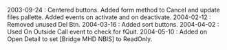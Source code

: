 2003-09-24 : Centered buttons. Added form method to Cancel and update files pallette. Added events on activate and on deactivate.2004-02-12 : Removed unused Del Btn.2004-03-16 : Added sort buttons.2004-04-02 : Used On Outside Call event to check for fQuit.2004-05-10 : Added on Open Detail to set [Bridge MHD NBIS] to ReadOnly.